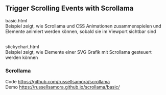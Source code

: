 ## Trigger Scrolling Events with Scrollama
basic.html <br/>
Beispiel zeigt, wie Scrollama und CSS Animationen zusammenspielen und Elemente animiert werden können, sobald sie im Viewport sichtbar sind <br/><br/>

stickychart.html <br/>
Beispiel zeigt, wie Elemente einer SVG Grafik mit Scrollama gesteuert werden können <br/>


### Scrollama
Code https://github.com/russellsamora/scrollama <br/>
Demo https://russellsamora.github.io/scrollama/basic/ <br/><br/>
